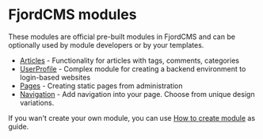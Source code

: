 # FjordCMS modules

These modules are official pre-built modules in FjordCMS and can be optionally used by module developers or by your templates.
- [Articles](Articles/README.md) - Functionality for articles with tags, comments, categories
- [UserProfile](UserProfile/README.md) - Complex module for creating a backend environment to login-based websites
- [Pages](Pages/README.md) - Creating static pages from administration
- [Navigation](Navigation/README.md) - Add navigation into your page. Choose from unique design variations.

If you wan't create your own module, you can use [How to create module](https://d) as guide.
